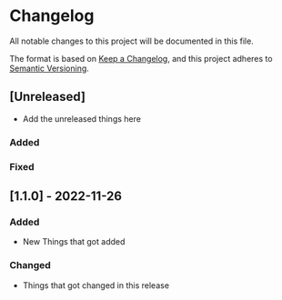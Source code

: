 # Changelog

All notable changes to this project will be documented in this file.

The format is based on [Keep a Changelog](https://keepachangelog.com/en/1.0.0/),
and this project adheres to [Semantic Versioning](https://semver.org/spec/v2.0.0.html).

## [Unreleased]
- Add the unreleased things here 

### Added 
### Fixed

## [1.1.0] - 2022-11-26

### Added

- New Things that got added 

### Changed

- Things that got changed in this release 


